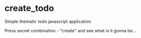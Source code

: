 # create_todo
Simple thematic todo javascript application

Press secret combination - "create" and see what is it gonna be...
